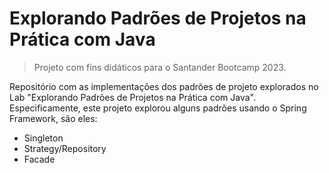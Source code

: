 # Explorando Padrões de Projetos na Prática com Java

> Projeto com fins didáticos para o Santander Bootcamp 2023.

Repositório com as implementações dos padrões de projeto explorados no Lab "Explorando Padrões de Projetos na Prática com Java". Especificamente, este projeto explorou alguns padrões usando o Spring Framework, são eles:
- Singleton
- Strategy/Repository
- Facade

